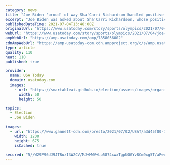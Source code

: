 ```yaml
---
category: news
title: "Joe Biden 'proud' of way Sha'Carri Richardson handled positive marijuana test, but 'rules are rules'"
excerpt: "Joe Biden was asked about Sha'Carri Richardson, whose positive test for marijuana will prevent her from competing in Tokyo Olympics' 100-meter dash."
publishedDateTime: 2021-07-04T13:48:00Z
originalUrl: "https://www.usatoday.com/story/sports/olympics/2021/07/04/joe-biden-shacarri-richardson-marijuana/7858036002/"
webUrl: "https://www.usatoday.com/story/sports/olympics/2021/07/04/joe-biden-shacarri-richardson-marijuana/7858036002/"
ampWebUrl: "https://amp.usatoday.com/amp/7858036002"
cdnAmpWebUrl: "https://amp-usatoday-com.cdn.ampproject.org/c/s/amp.usatoday.com/amp/7858036002"
type: article
quality: 110
heat: 110
published: true

provider:
  name: USA Today
  domain: usatoday.com
  images:
    - url: "https://smartableai.github.io/election/assets/images/organizations/usatoday.com-50x50.jpg"
      width: 50
      height: 50

topics:
  - Election
  - Joe Biden

images:
  - url: "https://www.gannett-cdn.com/presto/2021/07/02/USAT/a3d45f80-722e-49df-8e73-4c3dda93b322-AP_OLY-ATH-Richardson-Doping.jpg?auto=webp&crop=3145,1769,x14,y0&format=pjpg&width=1200"
    width: 1200
    height: 675
    isCached: true

secured: "5//W29F96dJ9JTBuzI3WZCV/MJ+MWV+Lp5874xwxTgpUOGYv8Cm9xg5T/aPwuEhMqcIj0TdfR9S/IC2j5loNgF2bCsQsbU8590FlbfQUIQmI3+u80jaE53KlibBPhrNmjHOhnEap3H/Tm0cgARPAR8ijEiLhoUDZ5Lx+i+i/dWPDkTROeK5PGvkf1UGBCWqFSDNY8biYurK4Zk37aPcQZs4O/oLwWSGchmWBDVQhbTSKDXks9wHqhW6woHdhlglTkSaWeLFkiT5o5C+9OwRZfXhaG8ejl9agxSi0Lxy2OCXCODIDGkt7iwWPjpGI2Whq3G4Rv+iuJEwrmdidZsiA8m0pd4z67H157mE27OJKzdY=;xkFkMfcXU1BX6B0+SzVWug=="
---
```


